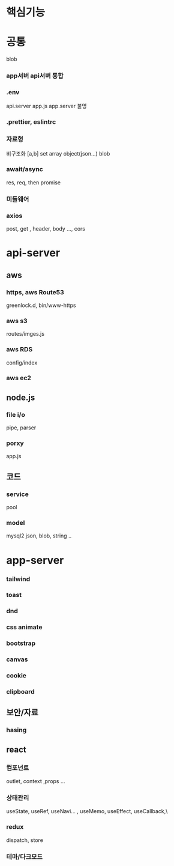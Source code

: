 # 핵심기능

# 공통

blob

### app서버 api서버 통합

### .env

api.server app.js
app.server 불명

### .prettier, eslintrc

### 자료형

비구조화 [a,b]
set array object(json...) blob

### await/async

res, req, then promise

### 미들웨어

### axios

post, get , header, body ..., cors

# api-server

## aws

### https, aws Route53

greenlock.d, bin/www-https

### aws s3

routes/imges.js

### aws RDS

config/index

### aws ec2

## node.js

### file i/o

pipe, parser

### porxy

app.js

## 코드

### service

pool

### model

mysql2
json, blob, string ..

# app-server

### tailwind

### toast

### dnd

### css animate

### bootstrap

### canvas

### cookie

### clipboard

## 보안/자료

### hasing

## react

### 컴포넌트

outlet, context ,props ...

### 상태관리

useState, useRef, useNavi... , useMemo, useEffect, useCallback,\

### redux

dispatch, store

### 테마/다크모드

